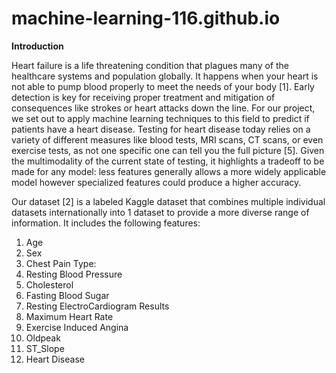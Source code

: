 # machine-learning-116.github.io

**Introduction**

Heart failure is a life threatening condition that plagues many of the healthcare systems and population globally. It happens when your heart is not able to pump blood properly to meet the needs of your body [1]. Early detection is key for receiving proper treatment and mitigation of consequences like strokes or heart attacks down the line. For our project, we set out to apply machine learning techniques to this field to predict if patients have a heart disease. Testing for heart disease today relies on a variety of different measures like blood tests, MRI scans, CT scans, or even exercise tests, as not one specific one can tell you the full picture [5]. Given the multimodality of the current state of testing, it highlights a tradeoff to be made for any model: less features generally allows a more widely applicable model however specialized features could produce a higher accuracy.  

Our dataset [2] is a labeled Kaggle dataset that combines multiple individual datasets internationally into 1 dataset to provide a more diverse range of information. It includes the following features:

1. Age 
2. Sex
3. Chest Pain Type:
4. Resting Blood Pressure
5. Cholesterol
6. Fasting Blood Sugar
7. Resting ElectroCardiogram Results
8. Maximum Heart Rate
9. Exercise Induced Angina
10. Oldpeak
11. ST_Slope
12. Heart Disease
